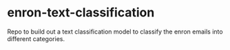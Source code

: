 # enron-text-classification
Repo to build out a text classification model to classify the enron emails into different categories.
